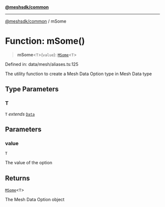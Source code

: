[**@meshsdk/common**](../README.md)

***

[@meshsdk/common](../globals.md) / mSome

# Function: mSome()

> **mSome**\<`T`\>(`value`): [`MSome`](../type-aliases/MSome.md)\<`T`\>

Defined in: data/mesh/aliases.ts:125

The utility function to create a Mesh Data Option type in Mesh Data type

## Type Parameters

### T

`T` *extends* [`Data`](../type-aliases/Data.md)

## Parameters

### value

`T`

The value of the option

## Returns

[`MSome`](../type-aliases/MSome.md)\<`T`\>

The Mesh Data Option object

